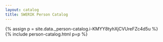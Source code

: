 ```yaml
---
layout: catalog
title: SWERIK Person Catalog
---
```

{% assign p = site.data._person-catalog.i-KMYY8tyhXjCVUreFZc4d5u %}
{% include person-catalog.html p=p %}

